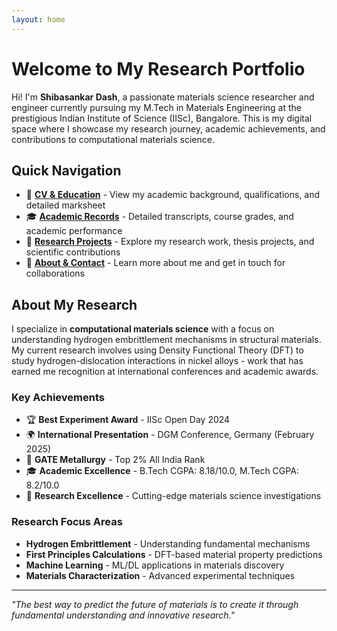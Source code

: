 ```yaml
---
layout: home
---
```


# Welcome to My Research Portfolio

Hi! I'm **Shibasankar Dash**, a passionate materials science researcher and engineer currently pursuing my M.Tech in Materials Engineering at the prestigious Indian Institute of Science (IISc), Bangalore. This is my digital space where I showcase my research journey, academic achievements, and contributions to computational materials science.

## Quick Navigation

- 📄 **[CV & Education](/cv/)** - View my academic background, qualifications, and detailed marksheet
- 🎓 **[Academic Records](/academic/)** - Detailed transcripts, course grades, and academic performance
- 🚀 **[Research Projects](/projects/)** - Explore my research work, thesis projects, and scientific contributions
- 📧 **[About & Contact](/about/)** - Learn more about me and get in touch for collaborations

## About My Research

I specialize in **computational materials science** with a focus on understanding hydrogen embrittlement mechanisms in structural materials. My current research involves using Density Functional Theory (DFT) to study hydrogen-dislocation interactions in nickel alloys - work that has earned me recognition at international conferences and academic awards.

### Key Achievements
- 🏆 **Best Experiment Award** - IISc Open Day 2024
- 🌍 **International Presentation** - DGM Conference, Germany (February 2025)
- 🎯 **GATE Metallurgy** - Top 2% All India Rank
- 🎓 **Academic Excellence** - B.Tech CGPA: 8.18/10.0, M.Tech CGPA: 8.2/10.0
- 🔬 **Research Excellence** - Cutting-edge materials science investigations

### Research Focus Areas
- **Hydrogen Embrittlement** - Understanding fundamental mechanisms
- **First Principles Calculations** - DFT-based material property predictions
- **Machine Learning** - ML/DL applications in materials discovery
- **Materials Characterization** - Advanced experimental techniques

---

*"The best way to predict the future of materials is to create it through fundamental understanding and innovative research."*
